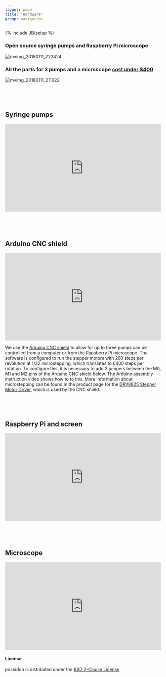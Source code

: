 ```yaml
---
layout: page
title: "Hardware"
group: navigation
---
```


{% include JB/setup %}
### Open source syringe pumps and Raspberry Pi microscope
![mvimg_20180111_222424](https://user-images.githubusercontent.com/12504176/34991157-69e99c68-fa7d-11e7-8a77-660660820391.jpg)

### All the parts for 3 pumps and a microscope [cost under $400](https://docs.google.com/spreadsheets/d/e/2PACX-1vSY0apQMOMEC040cuPamMla8yvhqwZEs39H3IEm0rRVuf6EW1HUUKMYhD6gZyLmJnDAxj-zRwVM9L6G/pubhtml)
![mvimg_20180111_211022](https://user-images.githubusercontent.com/12504176/34991323-0a6b41aa-fa7e-11e7-8e57-fbb78b54cc67.jpg)


&nbsp;

&nbsp;

## Syringe pumps

<div style="position:relative;padding-top:56.25%;">
  <iframe src="https://www.youtube.com/embed/7YSiO6usR1M" frameborder="0" allowfullscreen
    style="position:absolute;top:0;left:0;width:100%;height:100%;"></iframe>
</div>

&nbsp;

&nbsp;

## Arduino CNC shield

<div style="position:relative;padding-top:56.25%;">
  <iframe src="https://www.youtube.com/embed/Xl02fsRCJ7U" frameborder="0" allowfullscreen
    style="position:absolute;top:0;left:0;width:100%;height:100%;"></iframe>
</div>

We use the [Arduino CNC shield](http://wiki.keyestudio.com/index.php/Ks0095_Arduino_CNC_Kit_/_CNC_Shield_V3.0_%2Bkeyestudio_Uno_R3%2B4pcs_a4988_Driver_/_GRBL_Compatible) to allow for up to three pumps can be controlled from a computer or from the Rapsberry Pi microscope.
The software is configured to run the stepper motors with 200 steps per revolution at 1/32 microstepping, which translates to 6400 steps per rotation. To configure this, it is necessary to add 3 jumpers between the M0, M1 and M2 pins of the Arduino CNC shield below. The Arduino assembly instruction video shows how to to this. More information about microstepping can be found in the product page for the [DRV8825 Stepper Motor Driver](https://www.pololu.com/product/2133), which is used by the CNC shield. 

&nbsp;

&nbsp;

## Raspberry Pi and screen 

<div style="position:relative;padding-top:56.25%;">
  <iframe src="https://www.youtube.com/embed/g3pXNY8snOg" frameborder="0" allowfullscreen
    style="position:absolute;top:0;left:0;width:100%;height:100%;"></iframe>
</div>

&nbsp;

&nbsp;

## Microscope 

<div style="position:relative;padding-top:56.25%;">
  <iframe src="https://www.youtube.com/embed/Szg-vjukonA" frameborder="0" allowfullscreen
    style="position:absolute;top:0;left:0;width:100%;height:100%;"></iframe>
</div>
 
 

#### License

poseidon is distributed under the [BSD 2-Clause License](https://github.com/pachterlab/poseidon/blob/release/LICENSE)

